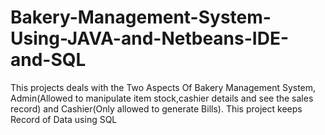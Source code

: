 # Bakery-Management-System-Using-JAVA-and-Netbeans-IDE-and-SQL
This projects deals with the Two Aspects Of Bakery Management System, Admin(Allowed to manipulate item stock,cashier details and see the sales record) and Cashier(Only allowed to generate Bills). This project keeps Record of Data using SQL
